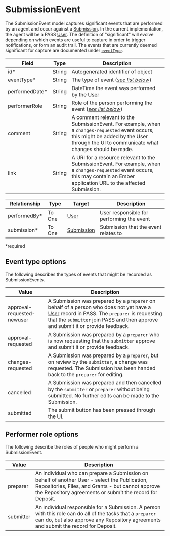 # SubmissionEvent

The SubmissionEvent model captures significant events that are performed by an agent and occur against a [Submission](Submission.md). In the current implementation, the agent will be a PASS [User](User.md). The definition of "significant" will evolve depending on which events are useful to capture in order to trigger notifications, or form an audit trail. The events that are currently deemed significant for capture are documented under [`eventType`](#event-type-options).

| Field          | Type   | Description                                                                                                                                                                                 |
|----------------|--------|---------------------------------------------------------------------------------------------------------------------------------------------------------------------------------------------|
| id*            | String | Autogenerated identifier of object                                                                                                                                                          |
| eventType*     | String | The type of event ([_see list below_](#event-type-options))                                                                                                                                 |
| performedDate* | String | DateTime the event was performed by the [User](User.md)                                                                                                                                     |
| performerRole  | String | Role of the person performing the event ([_see list below_](#performer-role-options))                                                                                                       |
| comment        | String | A comment relevant to the SubmissionEvent. For example, when a `changes-requested` event occurs, this might be added by the User through the UI to communicate what changes should be made. |
| link           | String | A URI for a resource relevant to the SubmissionEvent. For example, when a `changes-requested` event occurs, this may contain an Ember application URL to the affected Submission.           |

| Relationship | Type   | Target                      | Description                               |
|--------------|--------|-----------------------------|-------------------------------------------|
| performedBy* | To One | [User](User.md)             | User responsible for performing the event |
| submission*  | To One | [Submission](Submission.md) | Submission that the event relates to      |

*required 

## Event type options

The following describes the types of events that might be recorded as SubmissionEvents.

| Value                      | Description                                                                                                                                                                                                                             | 
|----------------------------|-----------------------------------------------------------------------------------------------------------------------------------------------------------------------------------------------------------------------------------------|
| approval-requested-newuser | A Submission was prepared by a `preparer` on behalf of a person who does not yet have a [User](User.md) record in PASS. The `preparer` is requesting that the `submitter` join PASS and then approve and submit it or provide feedback. |
| approval-requested         | A Submission was prepared by a `preparer` who is now requesting that the `submitter` approve and submit it or provide feedback.                                                                                                         |
| changes-requested          | A Submission was prepared by a `preparer`, but on review by the `submitter`, a change was requested. The Submission has been handed back to the `preparer` for editing.                                                                 |
| cancelled                  | A Submission was prepared and then cancelled by the `submitter` or `preparer` without being submitted. No further edits can be made to the Submission.                                                                                  |
| submitted                  | The submit button has been pressed through the UI.                                                                                                                                                                                      | 

## Performer role options

The following describe the roles of people who might perform a SubmissionEvent.

| Value     | Description                                                                                                                                                                                                     | 
|-----------|-----------------------------------------------------------------------------------------------------------------------------------------------------------------------------------------------------------------|
| preparer  | An individual who can prepare a Submission on behalf of another User - select the Publication, Repositories, Files, and Grants - but cannot approve the Repository agreements or submit the record for Deposit. |
| submitter | An individual responsible for a Submission. A person with this role can do all of the tasks that a `preparer` can do, but also approve any Repository agreements and submit the record for Deposit.             |